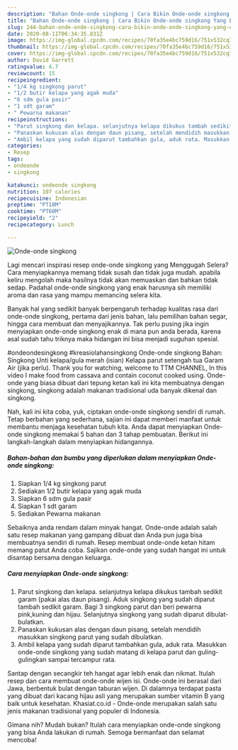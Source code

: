 ```yaml
---
description: "Bahan Onde-onde singkong | Cara Bikin Onde-onde singkong Yang Enak Dan Mudah"
title: "Bahan Onde-onde singkong | Cara Bikin Onde-onde singkong Yang Enak Dan Mudah"
slug: 244-bahan-onde-onde-singkong-cara-bikin-onde-onde-singkong-yang-enak-dan-mudah
date: 2020-08-11T06:34:35.831Z
image: https://img-global.cpcdn.com/recipes/70fa35e4bc759d16/751x532cq70/onde-onde-singkong-foto-resep-utama.jpg
thumbnail: https://img-global.cpcdn.com/recipes/70fa35e4bc759d16/751x532cq70/onde-onde-singkong-foto-resep-utama.jpg
cover: https://img-global.cpcdn.com/recipes/70fa35e4bc759d16/751x532cq70/onde-onde-singkong-foto-resep-utama.jpg
author: David Garrett
ratingvalue: 4.7
reviewcount: 15
recipeingredient:
- "1/4 kg singkong parut"
- "1/2 butir kelapa yang agak muda"
- "6 sdm gula pasir"
- "1 sdt garam"
- " Pewarna makanan"
recipeinstructions:
- "Parut singkong dan kelapa. selanjutnya kelapa dikukus tambah sedikit garam (pakai alas daun pisang). Aduk singkong yang sudah diparut tambah sedikit garam. Bagi 3 singkong parut dan beri pewarna pink,kuning dan hijau. Selanjutnya singkong yang sudah diparut dibulat-bulatkan."
- "Panaskan kukusan alas dengan daun pisang, setelah mendidih masukkan singkong parut yang sudah dibulatkan."
- "Ambil kelapa yang sudah diparut tambahkan gula, aduk rata. Masukkan onde-onde singkong yang sudah matang di kelapa parut dan guling-gulingkan sampai tercampur rata."
categories:
- Resep
tags:
- ondeonde
- singkong

katakunci: ondeonde singkong 
nutrition: 107 calories
recipecuisine: Indonesian
preptime: "PT18M"
cooktime: "PT60M"
recipeyield: "2"
recipecategory: Lunch

---
```



![Onde-onde singkong](https://img-global.cpcdn.com/recipes/70fa35e4bc759d16/751x532cq70/onde-onde-singkong-foto-resep-utama.jpg)

Lagi mencari inspirasi resep onde-onde singkong yang Menggugah Selera? Cara menyiapkannya memang tidak susah dan tidak juga mudah. apabila keliru mengolah maka hasilnya tidak akan memuaskan dan bahkan tidak sedap. Padahal onde-onde singkong yang enak harusnya sih memiliki aroma dan rasa yang mampu memancing selera kita.

Banyak hal yang sedikit banyak berpengaruh terhadap kualitas rasa dari onde-onde singkong, pertama dari jenis bahan, lalu pemilihan bahan segar, hingga cara membuat dan menyajikannya. Tak perlu pusing jika ingin menyiapkan onde-onde singkong enak di mana pun anda berada, karena asal sudah tahu triknya maka hidangan ini bisa menjadi suguhan spesial.

#ondeondesingkong #kreasiolahansingkong Onde-onde singkong Bahan: Singkong Unti kelapa/gula merah (isian) Kelapa parut setengah tua Garam Air (jika perlu). Thank you for watching, welcome to TTM CHANNEL, In this video I make food from cassava and contain coconut cooked using. Onde-onde yang biasa dibuat dari tepung ketan kali ini kita membuatnya dengan singkong, singkong adalah makanan tradisional uda banyak dikenal dan singkong.


Nah, kali ini kita coba, yuk, ciptakan onde-onde singkong sendiri di rumah. Tetap berbahan yang sederhana, sajian ini dapat memberi manfaat untuk membantu menjaga kesehatan tubuh kita. Anda dapat menyiapkan Onde-onde singkong memakai 5 bahan dan 3 tahap pembuatan. Berikut ini langkah-langkah dalam menyiapkan hidangannya.

<!--inarticleads1-->

##### Bahan-bahan dan bumbu yang diperlukan dalam menyiapkan Onde-onde singkong:

1. Siapkan 1/4 kg singkong parut
1. Sediakan 1/2 butir kelapa yang agak muda
1. Siapkan 6 sdm gula pasir
1. Siapkan 1 sdt garam
1. Sediakan  Pewarna makanan


Sebaiknya anda rendam dalam minyak hangat. Onde-onde adalah salah satu resep makanan yang gampang dibuat dan Anda pun juga bisa membuatnya sendiri di rumah. Resep membuat onde-onde ketan hitam memang patut Anda coba. Sajikan onde-onde yang sudah hangat ini untuk disantap bersama dengan keluarga. 

<!--inarticleads2-->

##### Cara menyiapkan Onde-onde singkong:

1. Parut singkong dan kelapa. selanjutnya kelapa dikukus tambah sedikit garam (pakai alas daun pisang). Aduk singkong yang sudah diparut tambah sedikit garam. Bagi 3 singkong parut dan beri pewarna pink,kuning dan hijau. Selanjutnya singkong yang sudah diparut dibulat-bulatkan.
1. Panaskan kukusan alas dengan daun pisang, setelah mendidih masukkan singkong parut yang sudah dibulatkan.
1. Ambil kelapa yang sudah diparut tambahkan gula, aduk rata. Masukkan onde-onde singkong yang sudah matang di kelapa parut dan guling-gulingkan sampai tercampur rata.


Santap dengan secangkir teh hangat agar lebih enak dan nikmat. Itulah resep dan cara membuat onde-onde wijen isi. Onde-onde ini berasal dari Jawa, berbentuk bulat dengan taburan wijen. Di dalamnya terdapat pasta yang dibuat dari kacang hijau asli yang merupakan sumber vitamin B yang baik untuk kesehatan. Khasiat.co.id - Onde-onde merupakan salah satu jenis makanan tradisional yang populer di Indonesia. 

Gimana nih? Mudah bukan? Itulah cara menyiapkan onde-onde singkong yang bisa Anda lakukan di rumah. Semoga bermanfaat dan selamat mencoba!
